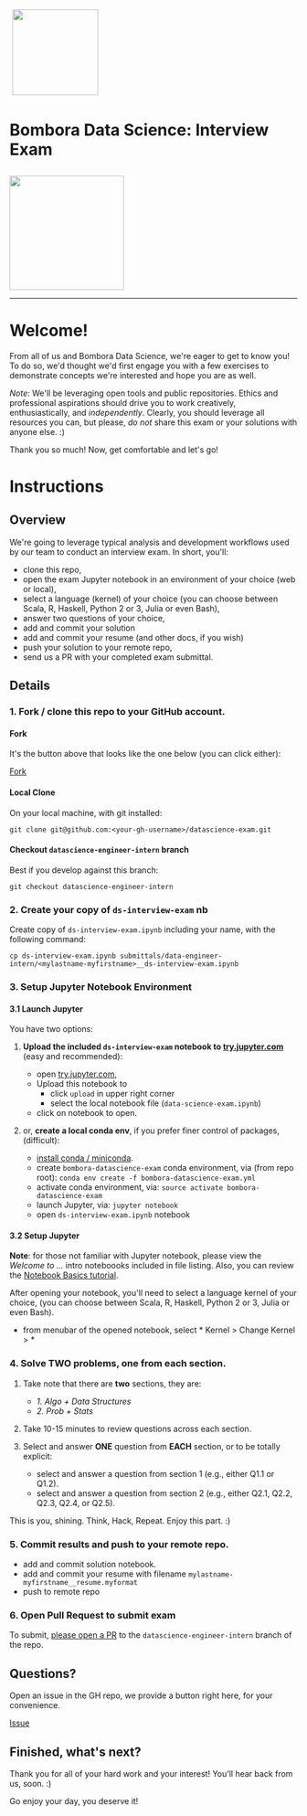 <div class="clearfix" style="padding: 10px; padding-left: 0px">

<p>
<a href="http://bombora.com"><img src="https://app.box.com/shared/static/e0j9v1xjmubit0inthhgv3llwnoansjp.png" width="150px" class="pull-right" style="display: inline-block; margin: 5px; vertical-align: middle;"></a>
<h1> Bombora Data Science: Interview Exam </h1>
</div>
<img width="200px" src=https://app.box.com/shared/static/15slg1mvjd1zldbg3xkj9picjkmhzpa5.png >

---


# Welcome!

From all of us and Bombora Data Science, we're eager to get to know you! To do so, we'd thought we'd first engage you with a few exercises to demonstrate concepts we're interested and hope you are as well. 


*Note*: We'll be leveraging open tools and public repositories. Ethics and professional aspirations should drive you to work creatively, enthusiastically, and *independently*. Clearly, you should leverage all resources you can, but please, *do not* share this exam or your solutions with anyone else. :)

Thank you so much! Now, get comfortable and let's go!

# Instructions

## Overview
We're going to leverage typical analysis and development workflows used by our team to conduct an interview exam. In short, you'll:

- clone this repo, 
- open the exam Jupyter notebook in an environment of your choice (web or local), 
- select a language (kernel) of your choice (you can choose between Scala, R, Haskell, Python 2 or 3, Julia or even Bash), 
- answer two questions of your choice,
- add and commit your solution
- add and commit your resume (and other docs, if you wish)
- push your solution to your remote repo,
- send us a PR with your completed exam submittal.

## Details

### 1. Fork / clone this repo to your GitHub account.

#### Fork
It's the button above that looks like the one below (you can click either):

<!-- Place this tag where you want the button to render. -->
<a class="github-button" href="https://github.com/bomboradata/datascience-exam/fork" data-icon="octicon-repo-forked" data-style="mega" data-count-href="/bomboradata/datascience-exam/network" data-count-api="/repos/bomboradata/datascience-exam#forks_count" data-count-aria-label="# forks on GitHub" aria-label="Fork bomboradata/datascience-exam on GitHub">Fork</a>

#### Local Clone

On your local machine, with git installed:

    git clone git@github.com:<your-gh-username>/datascience-exam.git

#### Checkout `datascience-engineer-intern` branch

Best if you develop against this branch:

	git checkout datascience-engineer-intern
	

### 2. Create your copy of `ds-interview-exam` nb

Create copy of `ds-interview-exam.ipynb` including your name, with the following command:

	cp ds-interview-exam.ipynb submittals/data-engineer-intern/<mylastname-myfirstname>__ds-interview-exam.ipynb 


### 3. Setup Jupyter Notebook Environment

#### 3.1 Launch Jupyter
You have two options:

1. **Upload the included `ds-interview-exam` notebook to [try.jupyter.com](try.jupyter.com)** (easy and recommended):
	- open [try.jupyter.com](try.jupyter.com),
	- Upload this notebook to 
		- click `upload` in upper right corner
   		- select the local notebook file (`data-science-exam.ipynb`)
    - click on notebook to open.

2. or, **create a local conda env**, if you prefer finer control of packages, (difficult):
    - [install conda / miniconda](http://conda.pydata.org/).
    - create `bombora-datascience-exam` conda environment, via (from repo root): 
        `conda env create -f bombora-datascience-exam.yml`
    - activate conda environment, via: 
        `source activate bombora-datascience-exam`
    - launch Jupyter, via: 
        `jupyter notebook`
    - open `ds-interview-exam.ipynb` notebook 

#### 3.2 Setup Jupyter

**Note**: for those not familiar with Jupyter notebook, please view the *Welcome to ...* intro noteboooks included in file listing. Also, you can review the [Notebook Basics tutorial](http://nbviewer.jupyter.org/github/jupyter/notebook/blob/master/docs/source/examples/Notebook/Notebook%20Basics.ipynb).

After opening your notebook, you'll need to select a language kernel of your choice, (you can choose between Scala, R, Haskell, Python 2 or 3, Julia or even Bash).

- from menubar of the opened notebook, select * Kernel > Change Kernel > <your language>*

 

### 4. Solve TWO problems, one from each section.

1. Take note that there are **two** sections, they are:
	- *1. Algo + Data Structures*
	- *2. Prob + Stats*

2. Take 10-15 minutes to review questions across each section.

3. Select and answer **ONE** question from **EACH** section, or to be totally explicit:
	- select and answer a question from section 1 (e.g., either Q1.1 or Q1.2).
	- select and answer a question from section 2 (e.g., either Q2.1, Q2.2, Q2.3, Q2.4, or Q2.5).

This is you, shining. Think, Hack, Repeat. Enjoy this part. :)


### 5. Commit results and push to your remote repo.

- add and commit solution notebook.
- add and commit your resume with filename `mylastname-myfirstname__resume.myformat`
- push to remote repo

### 6. Open Pull Request to submit exam

To submit, [please open a PR](https://help.github.com/articles/creating-a-pull-request/) to the `datascience-engineer-intern` branch of the repo.


## Questions?

Open an issue in the GH repo, we provide a button right here, for your convenience. 

<!-- Place this tag where you want the button to render. -->
<a class="github-button" href="https://github.com/bomboradata/datascience-exam/issues" data-icon="octicon-issue-opened" data-style="mega" data-count-api="/repos/bomboradata/datascience-exam#open_issues_count" data-count-aria-label="# issues on GitHub" aria-label="Issue bomboradata/datascience-exam on GitHub">Issue</a>


## Finished, what's next? 

Thank you for all of your hard work and your interest! You'll hear back from us, soon. :)

Go enjoy your day, you deserve it!


<!-- Place this tag in your head or just before your close body tag. -->
<script async defer src="https://buttons.github.io/buttons.js"></script>
